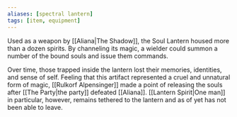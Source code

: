 ```yaml
---
aliases: [spectral lantern]
tags: [item, equipment]
---
```

Used as a weapon by [[Aliana|The Shadow]], the Soul Lantern housed more than a dozen spirits. By channeling its magic, a wielder could summon a number of the bound souls and issue them commands.

Over time, those trapped inside the lantern lost their memories, identities, and sense of self. Feeling that this artifact represented a cruel and unnatural form of magic, [[Rulkorf Alpensinger]] made a point of releasing the souls after [[The Party|the party]] defeated [[Aliana]]. [[Lantern Spirit|One man]] in particular, however, remains tethered to the lantern and as of yet has not been able to leave.